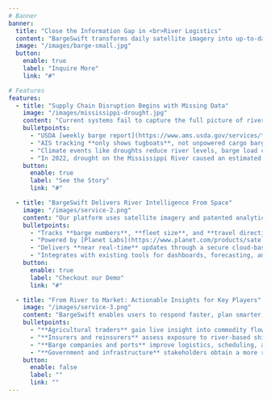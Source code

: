 ```yaml
---
# Banner
banner:
  title: "Close the Information Gap in <br>River Logistics"
  content: "BargeSwift transforms daily satellite imagery into up-to-date freight movement insights along the Mississippi River—helping you manage commodity risk, shipping delays, and climate disruptions before they hit the market."
  image: "/images/barge-small.jpg"
  button:
    enable: true
    label: "Inquire More"
    link: "#"

# Features
features:
  - title: "Supply Chain Disruption Begins with Missing Data"
    image: "/images/mississippi-drought.jpg"
    content: "Current systems fail to capture the full picture of river freight—causing delays, price spikes, and poor decision-making."
    bulletpoints:
      - "USDA [weekly barge report](https://www.ams.usda.gov/services/transportation-analysis/gtr-datasets) is **delayed by 7–10 days**, and limited to select locks."
      - "AIS tracking **only shows tugboats**, not unpowered cargo barges."
      - "Climate events like droughts reduce river levels, barge load capacity, and shipping volume."
      - "In 2022, drought on the Mississippi River caused an estimated [$20 billion in economic losses](https://www.freightwaves.com/news/mississippi-river-shipping-faces-potential-crisis-for-third-straight-year)."
    button:
      enable: true
      label: "See the Story"
      link: "#"

  - title: "BargeSwift Delivers River Intelligence From Space"
    image: "/images/service-2.png"
    content: "Our platform uses satellite imagery and patented analytics to provide timely, accurate barge traffic data."
    bulletpoints:
      - "Tracks **barge numbers**, **fleet size**, and **travel direction** across 2,200+ miles of river."
      - "Powered by [Planet Labs](https://www.planet.com/products/satellite-imagery-of-earth/) CubeSats with 3m resolution and daily revisit capability."
      - "Delivers **near real-time** updates through a secure cloud-based API."
      - "Integrates with existing tools for dashboards, forecasting, and operational alerts."
    button:
      enable: true
      label: "Checkout our Demo"
      link: "#"

  - title: "From River to Market: Actionable Insights for Key Players"
    image: "/images/service-3.png"
    content: "BargeSwift enables users to respond faster, plan smarter, and reduce financial risk across sectors."
    bulletpoints:
      - "**Agricultural traders** gain live insight into commodity flows and pricing conditions."
      - "**Insurers and reinsurers** assess exposure to river-based shipping delays and climate risk."
      - "**Barge companies and ports** improve logistics, scheduling, and fleet coordination."
      - "**Government and infrastructure** stakeholders obtain a more responsive monitoring system."
    button:
      enable: false
      label: ""
      link: ""
---
```

